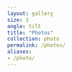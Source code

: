 ```yaml
---
layout: gallery
size: 2
angle: tilt
title: "Photos"
collection: photo
permalink: /photos/
aliases:
- /photo/
---
```

